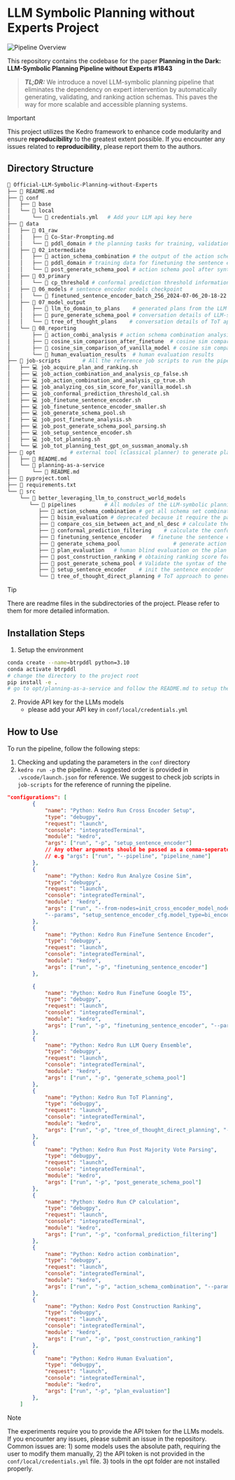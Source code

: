 # LLM Symbolic Planning without Experts Project
![Pipeline Overview](./pipeline_overview.png)

This repository contains the codebase for the paper **Planning in the Dark: LLM-Symbolic Planning Pipeline without Experts #1843** 

> ***TL;DR:*** We introduce a novel LLM-symbolic planning pipeline that eliminates the dependency on expert intervention by automatically generating, validating, and ranking action schemas. This paves the way for more scalable and accessible planning systems.

>[!IMPORTANT]
> This project utilizes the Kedro framework to enhance code modularity and ensure **reproducibility** to the greatest extent possible. If you encounter any issues related to **reproducibility**, please report them to the authors.


## Directory Structure
```bash
📂 Official-LLM-Symbolic-Planning-without-Experts
├── 📘 README.md
├── 📂 conf
│   ├── 📂 base
│   └── 📂 local
│       └──  credentials.yml   # Add your LLM api key here
├── 📂 data
│   ├── 📂 01_raw
│   │   ├── 📘 Co-Star-Prompting.md
│   │   └── 📂 pddl_domain # the planning tasks for training, validation and testing, including CoT prompt templates 
│   ├── 📂 02_intermediate
│   │   ├── 📂 action_schema_combination # the output of the action schema combination pipeline
│   │   ├── 📂 pddl_domain # training data for finetuning the sentence encoder
│   │   └── 📂 post_generate_schema_pool # action schema pool after syntax correction
│   ├── 📂 03_primary
│   │   └── 📂 cp_threshold # conformal prediction threshold information
│   ├── 📂 06_models # sentence encoder models checkpoint
│   │   └── 📂 finetuned_sentence_encoder_batch_256_2024-07-06_20-18-22
│   ├── 📂 07_model_output
│   │   ├── 📂 llm_to_domain_to_plans    # generated plans from the LLM
│   │   ├── 📂 pure_generate_schema_pool # conversation details of LLM-symbolic pipeline
│   │   └── 📂 tree_of_thought_plans    # conversation details of ToT approach
│   └── 📂 08_reporting
│       ├── 📂 action_combi_analysis # action schema combination analysis
│       ├── 📂 cosine_sim_comparison_after_finetune  # cosine sim comparison after finetuning
│       ├── 📂 cosine_sim_comparison_of_vanilla_model # cosine sim comparison of vanilla model
│       └── 📂 human_evaluation_results  # human evaluation results
├── 📂 job-scripts       # All the reference job scripts to run the pipeline
│   ├── 💻 job_acquire_plan_and_ranking.sh
│   ├── 💻 job_action_combination_and_analysis_cp_false.sh
│   ├── 💻 job_action_combination_and_analysis_cp_true.sh
│   ├── 💻 job_analyzing_cos_sim_score_for_vanilla_model.sh
│   ├── 💻 job_conformal_prediction_threshold_cal.sh
│   ├── 💻 job_finetune_sentence_encoder.sh
│   ├── 💻 job_finetune_sentence_encoder_smaller.sh
│   ├── 💻 job_generate_schema_pool.sh
│   ├── 💻 job_post_finetune_analysis.sh
│   ├── 💻 job_post_generate_schema_pool_parsing.sh
│   ├── 💻 job_setup_sentence_encoder.sh
│   ├── 💻 job_tot_planning.sh
│   └── 💻 job_tot_planning_test_gpt_on_sussman_anomaly.sh
├── 📂 opt           # external tool (classical planner) to generate plans
│   ├── 📘 README.md
│   └── 📂 planning-as-a-service
│       └── 📘 README.md
├──  pyproject.toml
├──  requirements.txt
└── 📂 src
    └── 📂 better_leveraging_llm_to_construct_world_models
       └── 📂 pipelines         # All modules of the LLM-symbolic planning pipline
          ├── 📂 action_schema_combination # get all schema set combinations and obtaining viable action schema sets by using classical planner
          ├── 📂 bisim_evaluation # deprecated because it require the parameters of actions to be the same as the reference model
          ├── 📂 compare_cos_sim_between_act_and_nl_desc # calculate the cos. sim. between the action schema and the natural language description
          ├── 📂 conformal_prediction_filtering    # calculate the conformal prediction threshold based on the validation dataset.
          ├── 📂 finetuning_sentence_encoder   # finetune the sentence encoder
          ├── 📂 generate_schema_pool                 # generate action schema pool
          ├── 📂 plan_evaluation   # human blind evaluation on the plan quality
          ├── 📂 post_construction_ranking # obtaining ranking score for the plan candidates
          ├── 📂 post_generate_schema_pool # Validate the syntax of the generated domain models
          ├── 📂 setup_sentence_encoder    # init the sentence encoder
          └── 📂 tree_of_thought_direct_planning # ToT approach to generate plans

```

>[!TIP]
> There are readme files in the subdirectories of the project. Please refer to them for more detailed information.


## Installation Steps
1. Setup the environment
```bash
conda create --name=btrpddl python=3.10
conda activate btrpddl
# change the directory to the project root
pip install -e .
# go to opt/planning-as-a-service and follow the README.md to setup the classical planner
```

2. Provide API key for the LLMs models
   - please add your API key in `conf/local/credentials.yml`
## How to Use
To run the pipeline, follow the following steps:

1. Checking and updating the parameters in the `conf` directory
2. `kedro run -p` the pipeline. A suggested order is provided in `.vscode/launch.json` for reference. We suggest to check job scripts in `job-scripts` for the reference of running the pipeline.


```json
"configurations": [
        {
            "name": "Python: Kedro Run Cross Encoder Setup",
            "type": "debugpy",
            "request": "launch",
            "console": "integratedTerminal",
            "module": "kedro",
            "args": ["run", "-p", "setup_sentence_encoder"]
            // Any other arguments should be passed as a comma-seperated-list
            // e.g "args": ["run", "--pipeline", "pipeline_name"]
        },
        {
            "name": "Python: Kedro Run Analyze Cosine Sim",
            "type": "debugpy",
            "request": "launch",
            "console": "integratedTerminal",
            "module": "kedro",
            "args": ["run", "--from-nodes=init_cross_encoder_model_node", "--to-nodes=generate_boxplot_from_cos_sim_data_node",
            "--params", "setup_sentence_encoder_cfg.model_type=bi_encoder"]
        },
        {
            "name": "Python: Kedro Run FineTune Sentence Encoder",
            "type": "debugpy",
            "request": "launch",
            "console": "integratedTerminal",
            "module": "kedro",
            "args": ["run", "-p", "finetuning_sentence_encoder"]
        },

        {
            "name": "Python: Kedro Run FineTune Google T5",
            "type": "debugpy",
            "request": "launch",
            "console": "integratedTerminal",
            "module": "kedro",
            "args": ["run", "-p", "finetuning_sentence_encoder", "--params", "finetuning_encoder_cfg.train_batch_size=16,setup_sentence_encoder_cfg.model_name=google/flan-t5-xl,setup_sentence_encoder_cfg.model_type=bi_encoder,finetuning_encoder_cfg.is_finetune_complete=false,finetuning_encoder_cfg.train_batch_size=1024"]
        },
        {
            "name": "Python: Kedro Run LLM Query Ensemble",
            "type": "debugpy",
            "request": "launch",
            "console": "integratedTerminal",
            "module": "kedro",
            "args": ["run", "-p", "generate_schema_pool"]
        },
        {
            "name": "Python: Kedro Run ToT Planning",
            "type": "debugpy",
            "request": "launch",
            "console": "integratedTerminal",
            "module": "kedro",
            "args": ["run", "-p", "tree_of_thought_direct_planning", "--params", "tot_direct_planning_cfg.tree_breadth=4"]
        },
        {
            "name": "Python: Kedro Run Post Majority Vote Parsing",
            "type": "debugpy",
            "request": "launch",
            "console": "integratedTerminal",
            "module": "kedro",
            "args": ["run", "-p", "post_generate_schema_pool"]
        },
        {
            "name": "Python: Kedro Run CP calculation",
            "type": "debugpy",
            "request": "launch",
            "console": "integratedTerminal",
            "module": "kedro",
            "args": ["run", "-p", "conformal_prediction_filtering"]
        },
        {
            "name": "Python: Kedro action combination",
            "type": "debugpy",
            "request": "launch",
            "console": "integratedTerminal",
            "module": "kedro",
            "args": ["run", "-p", "action_schema_combination", "--params", "use_cp=false"]
        },
        {
            "name": "Python: Kedro Post Construction Ranking",
            "type": "debugpy",
            "request": "launch",
            "console": "integratedTerminal",
            "module": "kedro",
            "args": ["run", "-p", "post_construction_ranking"]
        },
        {
            "name": "Python: Kedro Human Evaluation",
            "type": "debugpy",
            "request": "launch",
            "console": "integratedTerminal",
            "module": "kedro",
            "args": ["run", "-p", "plan_evaluation"]
        },
    ]
```

>[!NOTE]
> The experiments require you to provide the API token for the LLMs models. If you encounter any issues, please submit an issue in the repository. Common issues are: 1) some models uses the absolute path, requiring the user to modify them manually, 2) the API token is not provided in the `conf/local/credentials.yml` file. 3) tools in the opt folder are not installed properly.